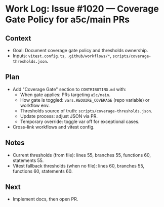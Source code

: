 # Work Log: Issue #1020 — Coverage Gate Policy for a5c/main PRs

## Context

- Goal: Document coverage gate policy and thresholds ownership.
- Inputs: `vitest.config.ts`, `.github/workflows/*`, `scripts/coverage-thresholds.json`.

## Plan

- Add "Coverage Gate" section to `CONTRIBUTING.md` with:
  - When gate applies: PRs targeting `a5c/main`.
  - How gate is toggled: `vars.REQUIRE_COVERAGE` (repo variable) or workflow env.
  - Thresholds source of truth: `scripts/coverage-thresholds.json`.
  - Update process: adjust JSON via PR.
  - Temporary override: toggle var off for exceptional cases.
- Cross-link workflows and vitest config.

## Notes

- Current thresholds (from file): lines 55, branches 55, functions 60, statements 55.
- Vitest fallback thresholds (when no file): lines 60, branches 55, functions 60, statements 60.

## Next

- Implement docs, then open PR.
